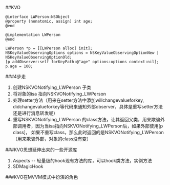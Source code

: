 ##KVO

```
@interface LWPerson:NSObject
@property (nonatomic, assign) int age;
@end

@implementation LWPerson
@end

LWPerson *p = [[LWPerson alloc] init];
NSKeyValueObservingOptions options = NSKeyValueObservingOptionNew | NSKeyValueObservingOptionOld;
[p addObserver:self forKeyPath:@"age" options:options context:nil];
p.age = 100;

```

###4步走
1. 创建NSKVONotifying_LWPerson 子类
2.   将对象的isa 指向NSKVONotifying_LWPerson
3.   处理setter方法（用来在setter方法中添加willchangevalueforkey, didchangevalueforkey等代码来通知外部observer，具体是重写setter方法还是进行消息转发呢）
4.   重写NSKVONotifying_LWPerson 的class方法，让其返回父类，用来欺骗外部调用者，因为当isa指向NSKVONotifying_LWPerson后，如果外部使用[p class]， 如果不重写class，那么此时返回的是NSKVONotifying_LWPerson（用来欺骗外部，对象的class没有变）

###KVO思想延伸出来的一些开源库
1. Aspects -- 轻量级的hook现有方法的库，可以hook类方法，实例方法
2. SDMagicHook

###KVO在MVVM模式中扮演的角色
